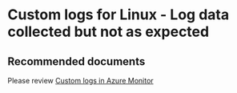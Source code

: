 
<properties
pageTitle="Custom logs for Linux - Log data collected but not as expected"
description="Custom logs for Linux - Log data collected but not as expected"
service="microsoft.operationalinsights"
resource="workspaces"
symptomID=""
infoBubbleText=""
authors="yossiy"
authorAlias="yossiy"
displayorder=""
selfHelpType="generic"
supportTopicIds="32612450"
resourceTags=""
productPesIds="15725"
cloudEnvironments="Public, Fairfax"
/>

# Custom logs for Linux - Log data collected but not as expected

## **Recommended documents**
Please review [Custom logs in Azure Monitor](https://docs.microsoft.com/azure/azure-monitor/platform/data-sources-custom-logs)